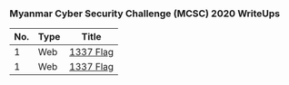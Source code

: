 ### Myanmar Cyber Security Challenge (MCSC) 2020 WriteUps

| No. | Type | Title |
| --- | --- | --- |
| 1 | Web | [1337 Flag](./web_1337.md) |
| 1 | Web | [1337 Flag](./web_1337.md) |